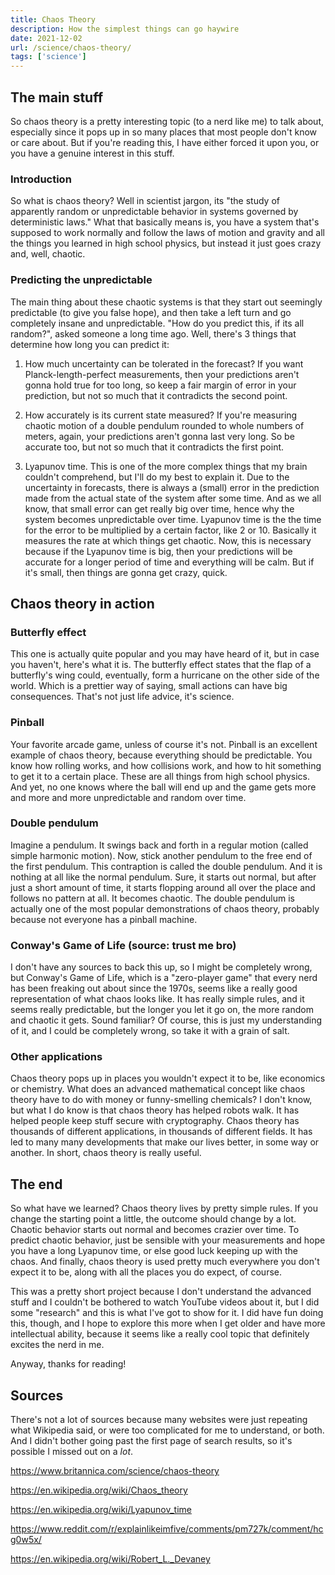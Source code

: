 ```yaml
---
title: Chaos Theory
description: How the simplest things can go haywire
date: 2021-12-02
url: /science/chaos-theory/
tags: ['science']
---
```


## The main stuff

So chaos theory is a pretty interesting topic (to a nerd like me) to talk about, especially since it pops up in so many places that most people don't know or care about. But if you're reading this, I have either forced it upon you, or you have a genuine interest in this stuff.

### Introduction

So what is chaos theory? Well in scientist jargon, its "the study of apparently random or unpredictable behavior in systems governed by deterministic laws." What that basically means is, you have a system that's supposed to work normally and follow the laws of motion and gravity and all the things you learned in high school physics, but instead it just goes crazy and, well, chaotic.

### Predicting the unpredictable

The main thing about these chaotic systems is that they start out seemingly predictable (to give you false hope), and then take a left turn and go completely insane and unpredictable. "How do you predict this, if its all random?", asked someone a long time ago. Well, there's 3 things that determine how long you can predict it:

1. How much uncertainty can be tolerated in the forecast? If you want Planck-length-perfect measurements, then your predictions aren't gonna hold true for too long, so keep a fair margin of error in your prediction, but not so much that it contradicts the second point.

2. How accurately is its current state measured? If you're measuring chaotic motion of a double pendulum rounded to whole numbers of meters, again, your predictions aren't gonna last very long. So be accurate too, but not so much that it contradicts the first point.

3. Lyapunov time. This is one of the more complex things that my brain couldn't comprehend, but I'll do my best to explain it. Due to the uncertainty in forecasts, there is always a (small) error in the prediction made from the actual state of the system after some time. And as we all know, that small error can get really big over time, hence why the system becomes unpredictable over time. Lyapunov time is the the time for the error to be multiplied by a certain factor, like 2 or 10. Basically it measures the rate at which things get chaotic. Now, this is necessary because if the Lyapunov time is big, then your predictions will be accurate for a longer period of time and everything will be calm. But if it's small, then things are gonna get crazy, quick.

## Chaos theory in action

### Butterfly effect

This one is actually quite popular and you may have heard of it, but in case you haven't, here's what it is. The butterfly effect states that the flap of a butterfly's wing could, eventually, form a hurricane on the other side of the world. Which is a prettier way of saying, small actions can have big consequences. That's not just life advice, it's science.

### Pinball

Your favorite arcade game, unless of course it's not. Pinball is an excellent example of chaos theory, because everything should be predictable. You know how rolling works, and how collisions work, and how to hit something to get it to a certain place. These are all things from high school physics. And yet, no one knows where the ball will end up and the game gets more and more and more unpredictable and random over time.

### Double pendulum

Imagine a pendulum. It swings back and forth in a regular motion (called simple harmonic motion). Now, stick another pendulum to the free end of the first pendulum. This contraption is called the double pendulum. And it is nothing at all like the normal pendulum. Sure, it starts out normal, but after just a short amount of time, it starts flopping around all over the place and follows no pattern at all. It becomes chaotic. The double pendulum is actually one of the most popular demonstrations of chaos theory, probably because not everyone has a pinball machine.

### Conway's Game of Life (source: trust me bro)

I don't have any sources to back this up, so I might be completely wrong, but Conway's Game of Life, which is a "zero-player game" that every nerd has been freaking out about since the 1970s, seems like a really good representation of what chaos looks like. It has really simple rules, and it seems really predictable, but the longer you let it go on, the more random and chaotic it gets. Sound familiar? Of course, this is just my understanding of it, and I could be completely wrong, so take it with a grain of salt.

### Other applications

Chaos theory pops up in places you wouldn't expect it to be, like economics or chemistry. What does an advanced mathematical concept like chaos theory have to do with money or funny-smelling chemicals? I don't know, but what I do know is that chaos theory has helped robots walk. It has helped people keep stuff secure with cryptography. Chaos theory has thousands of different applications, in thousands of different fields. It has led to many many developments that make our lives better, in some way or another. In short, chaos theory is really useful.

## The end

So what have we learned? Chaos theory lives by pretty simple rules. If you change the starting point a little, the outcome should change by a lot. Chaotic behavior starts out normal and becomes crazier over time. To predict chaotic behavior, just be sensible with your measurements and hope you have a long Lyapunov time, or else good luck keeping up with the chaos. And finally, chaos theory is used pretty much everywhere you don't expect it to be, along with all the places you do expect, of course.

This was a pretty short project because I don't understand the advanced stuff and I couldn't be bothered to watch YouTube videos about it, but I did some "research" and this is what I've got to show for it. I did have fun doing this, though, and I hope to explore this more when I get older and have more intellectual ability, because it seems like a really cool topic that definitely excites the nerd in me.

Anyway, thanks for reading!

## Sources

There's not a lot of sources because many websites were just repeating what Wikipedia said, or were too complicated for me to understand, or both. And I didn't bother going past the first page of search results, so it's possible I missed out on a *lot*.

https://www.britannica.com/science/chaos-theory

https://en.wikipedia.org/wiki/Chaos_theory

https://en.wikipedia.org/wiki/Lyapunov_time

https://www.reddit.com/r/explainlikeimfive/comments/pm727k/comment/hcg0w5x/

https://en.wikipedia.org/wiki/Robert_L._Devaney